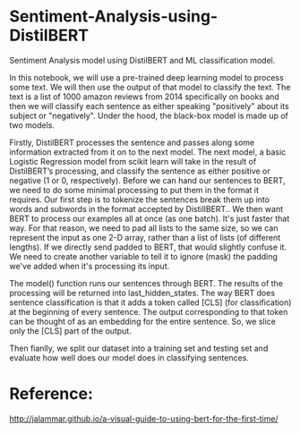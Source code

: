 # Sentiment-Analysis-using-DistilBERT
Sentiment Analysis model using DistilBERT and ML classification model.

In this notebook, we will use a pre-trained deep learning model to process some text. We will then use the output of that model to classify the text. The text is a list of 1000 amazon reviews from 2014 specifically on books and then we will classify each sentence as either speaking "positively" about its subject or "negatively".
Under the hood, the black-box model is made up of two models.

Firstly, DistilBERT processes the sentence and passes along some information extracted from it on to the next model.
The next model, a basic Logistic Regression model from scikit learn will take in the result of DistilBERT’s processing, and classify the sentence as either positive or negative (1 or 0, respectively). Before we can hand our sentences to BERT, we need to do some minimal processing to put them in the format it requires. Our first step is to tokenize the sentences break them up into words and subwords in the format accepted by DistillBERT.. We then want BERT to process our examples all at once (as one batch). It's just faster that way. For that reason, we need to pad all lists to the same size, so we can represent the input as one 2-D array, rather than a list of lists (of different lengths). If we directly send padded to BERT, that would slightly confuse it. We need to create another variable to tell it to ignore (mask) the padding we've added when it's processing its input. 

The model() function runs our sentences through BERT. The results of the processing will be returned into last_hidden_states.
The way BERT does sentence classification is that it adds a token called [CLS] (for classification) at the beginning of every sentence. The output corresponding to that token can be thought of as an embedding for the entire sentence. So, we slice only the [CLS] part of the output.

Then fianlly, we split our dataset into a training set and testing set and evaluate how well does our model does in classifying sentences.


# Reference: 
http://jalammar.github.io/a-visual-guide-to-using-bert-for-the-first-time/

